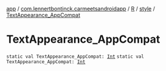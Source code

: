 [app](../../../index.md) / [com.lennertbontinck.carmeetsandroidapp](../../index.md) / [R](../index.md) / [style](index.md) / [TextAppearance_AppCompat](./-text-appearance_-app-compat.md)

# TextAppearance_AppCompat

`static val TextAppearance_AppCompat: `[`Int`](https://kotlinlang.org/api/latest/jvm/stdlib/kotlin/-int/index.html)
`static val TextAppearance_AppCompat: `[`Int`](https://kotlinlang.org/api/latest/jvm/stdlib/kotlin/-int/index.html)